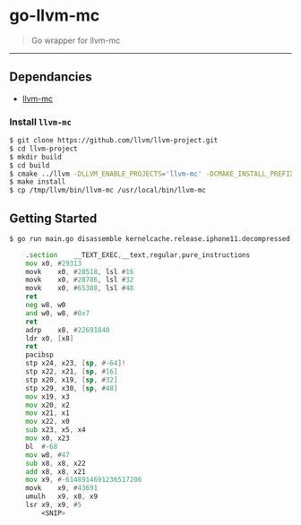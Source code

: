 # go-llvm-mc

> Go wrapper for llvm-mc

---

## Dependancies

- [llvm-mc](https://github.com/llvm/llvm-project/tree/master/llvm/tools/llvm-mc)

### Install `llvm-mc`

```bash
$ git clone https://github.com/llvm/llvm-project.git
$ cd llvm-project
$ mkdir build
$ cd build
$ cmake ../llvm -DLLVM_ENABLE_PROJECTS='llvm-mc' -DCMAKE_INSTALL_PREFIX=/tmp/llvm
$ make install
$ cp /tmp/llvm/bin/llvm-mc /usr/local/bin/llvm-mc
```

## Getting Started

```bash
$ go run main.go disassemble kernelcache.release.iphone11.decompressed | less
```

```asm
	.section	__TEXT_EXEC,__text,regular,pure_instructions
	mov	x0, #29313
	movk	x0, #28518, lsl #16
	movk	x0, #28786, lsl #32
	movk	x0, #65388, lsl #48
	ret
	neg	w8, w0
	and	w0, w8, #0x7
	ret
	adrp	x8, #22691840
	ldr	x0, [x8]
	ret
	pacibsp
	stp	x24, x23, [sp, #-64]!
	stp	x22, x21, [sp, #16]
	stp	x20, x19, [sp, #32]
	stp	x29, x30, [sp, #48]
	mov	x19, x3
	mov	x20, x2
	mov	x21, x1
	mov	x22, x0
	sub	x23, x5, x4
	mov	x0, x23
	bl	#-68
	mov	w8, #47
	sub	x8, x8, x22
	add	x8, x8, x21
	mov	x9, #-6148914691236517206
	movk	x9, #43691
	umulh	x9, x8, x9
	lsr	x9, x9, #5
        <SNIP>
```
